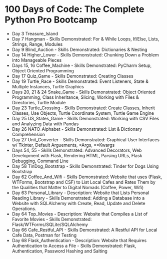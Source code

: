 # 100 Days of Code: The Complete Python Pro Bootcamp


- Day 3 Treasure_Island
- Day 7 Hangman - Skills Demonstrated: For & While Loops, If/Else, Lists, Strings, Range, Modules
- Day 9 Blind_Auction - Skills Demonstrated: Dictionaries & Nesting
- Day 14 Higher_Lower - Skills Demonstrated: Chunking Down a Problem into Manageable Pieces
- Days 15, 16 Coffee_Machine - Skills Demonstrated: PyCharm Setup, Object Oriented Programming
- Day 17 Quiz_Game - Skills Demonstrated: Creating Classes
- Day 19 Turtle_Race - Skills Demonstrated: Event Listeners, State & Multiple Instances, Turtle Graphics
- Days 20, 21 & 24 Snake_Game - Skills Demonstrated: Object Oriented Programming, Class Inheritance, Slicing, Working with Files & Directories, Turtle Module
- Day 23 Turtle_Crossing - Skills Demonstrated: Create Classes, Inherit Classes, Use Objects, Turtle Coordinate System, Turtle Game Engine
- Day 25 US_States_Game - Skills Demonstrated: Working with CSV Files and Analyzing Data with Pandas
- Day 26 NATO_Alphabet - Skills Demonstrated: List & Dictionary Comprehension
- Day 27 Unit_Converter - Skills Demonstrated: Graphical User Interfaces w/ Tkinter, Default Arguements, *Args, **Kwargs
- Days 54, 55 - Skills Demonstrated: Advanced Decorators, Web Development with Flask, Rendering HTML, Parsing URLs, Flask Debugging, Command Line
- Day 58 TinDog_Bootstrap - Skills Demonstrated: Tinder for Dogs Using Bootstrap
- Day 62 Coffee_And_Wifi - Skills Demonstrated: Website that uses (Flask, WTForms, Bootstrap and CSF) to List Local Cafes and Rates Them by the Qualities that Matter to Digital Nomads (Coffee, Power, Wifi)
- Day 63 Personal_Library - Description: Website that Lists Personal Reading Library - Skills Demonstrated: Adding a Database into a Website with SQLAlchemy with Create, Read, Update and Delete Operations.
- Day 64 Top_Movies - Description: Website that Compiles a List of Favorite Movies - Skills Demonstrated: Flask/WTForms/SQLite/SQLAlchemy
- Day 66 Cafe_Restful_API - Skills Demonstrated: A Restful API for Local Cafe Data, Postman for Testing
- Day 68 Flask_Authentication - Description: Website that Requires Authentication to Access a File - Skills Demonstrated: Flask, Authentication, Password Hashing and Salting
